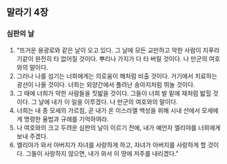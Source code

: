 ## 말라기 4장

### 심판의 날
1. "뜨거운 용광로와 같은 날이 오고 있다. 그 날에 모든 교만하고 악한 사람이 지푸라기같이 완전히 타 없어질 것이다. 뿌리나 가지가 다 타 버릴 것이다. 나 만군의 여호와의 말이다.
2. 그러나 나를 섬기는 너희에게는 의로움이 해처럼 비출 것이다. 거기에서 치료하는 광선이 나올 것이다. 너희는 외양간에서 풀려난 송아지처럼 뛰놀 것이다.
3. 그 때에 너희가 악한 사람들을 짓밟을 것이다. 그들이 너희 발 밑에 재처럼 밟힐 것이다. 그 날에 내가 이 일을 이루겠다. 나 만군의 여호와의 말이다.
4. 너희는 내 종 모세의 가르침, 곧 내가 온 이스라엘 백성을 위해 시내 산에서 모세에게 명령한 율법과 규례를 기억하여라.
5. 나 여호와의 크고 두려운 심판의 날이 이르기 전에, 내가 예언자 엘리야를 너희에게 보내 주겠다.
6. 엘리야가 와서 아버지가 자녀를 사랑하게 하고, 자녀가 아버지를 사랑하게 할 것이다. 그들이 사랑하지 않으면, 내가 와서 이 땅에 저주를 내리겠다."